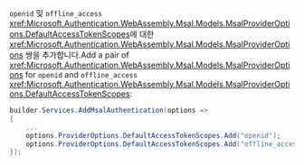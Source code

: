 <span data-ttu-id="3d58b-101">`openid` 및 `offline_access` <xref:Microsoft.Authentication.WebAssembly.Msal.Models.MsalProviderOptions.DefaultAccessTokenScopes>에 대한 <xref:Microsoft.Authentication.WebAssembly.Msal.Models.MsalProviderOptions> 쌍을 추가합니다.</span><span class="sxs-lookup"><span data-stu-id="3d58b-101">Add a pair of <xref:Microsoft.Authentication.WebAssembly.Msal.Models.MsalProviderOptions> for `openid` and `offline_access` <xref:Microsoft.Authentication.WebAssembly.Msal.Models.MsalProviderOptions.DefaultAccessTokenScopes>:</span></span>

```csharp
builder.Services.AddMsalAuthentication(options =>
{
    ...
    options.ProviderOptions.DefaultAccessTokenScopes.Add("openid");
    options.ProviderOptions.DefaultAccessTokenScopes.Add("offline_access");
});
```

